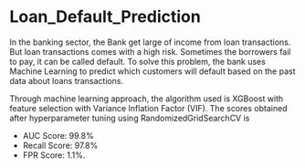 # Loan_Default_Prediction

In the banking sector, the Bank get large of income from loan transactions.
But loan transactions comes with a high risk. Sometimes the borrowers fail to pay, it can be called default.
To solve this problem, the bank uses Machine Learning to predict which customers will default based on the past data about loans transactions.

Through machine learning approach, the algorithm used is XGBoost with feature selection with Variance Inflation Factor (VIF). The scores obtained after hyperparameter tuning using RandomizedGridSearchCV is  
- AUC Score: 99.8% 
- Recall Score: 97.8% 
- FPR Score: 1.1%.
